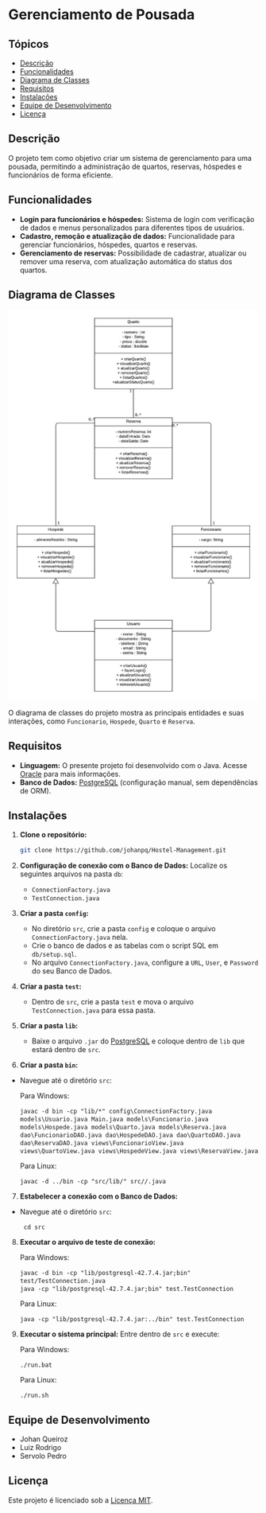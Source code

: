 # Gerenciamento de Pousada

## Tópicos

- [Descrição](#descrição)
- [Funcionalidades](#funcionalidades)
- [Diagrama de Classes](#diagrama-de-classes)
- [Requisitos](#requisitos)
- [Instalações](#instalações)
- [Equipe de Desenvolvimento](#equipe-de-desenvolvimento)
- [Licença](#licença)

## Descrição

O projeto tem como objetivo criar um sistema de gerenciamento para uma pousada, permitindo a administração de quartos, reservas, hóspedes e funcionários de forma eficiente. 

## Funcionalidades

- **Login para funcionários e hóspedes:** Sistema de login com verificação de dados e menus personalizados para diferentes tipos de usuários.
- **Cadastro, remoção e atualização de dados:** Funcionalidade para gerenciar funcionários, hóspedes, quartos e reservas.
- **Gerenciamento de reservas:** Possibilidade de cadastrar, atualizar ou remover uma reserva, com atualização automática do status dos quartos.

## Diagrama de Classes

![Diagrama de Classes](./DiagramaDeClassePousada.jpeg)

O diagrama de classes do projeto mostra as principais entidades e suas interações, como `Funcionario`, `Hospede`, `Quarto` e `Reserva`.

## Requisitos

- **Linguagem:** O presente projeto foi desenvolvido com o Java. Acesse [Oracle](https://www.oracle.com/br/java/) para mais informações.
- **Banco de Dados:** [PostgreSQL](https://www.postgresql.org/download/) (configuração manual, sem dependências de ORM).

## Instalações

1. **Clone o repositório:**
   ```bash
   git clone https://github.com/johanpq/Hostel-Management.git
2. **Configuração de conexão com o Banco de Dados:** Localize os seguintes arquivos na pasta `db`:
   - `ConnectionFactory.java`
   - `TestConnection.java` 
3. **Criar a pasta `config`:**
   - No diretório `src`, crie a pasta `config` e coloque o arquivo `ConnectionFactory.java` nela.
   - Crie o banco de dados e as tabelas com o script SQL em `db/setup.sql`.
   - No arquivo `ConnectionFactory.java`, configure a `URL`, `User`, e `Password` do seu Banco de Dados.
4. **Criar a pasta `test`:**
    - Dentro de `src`, crie a pasta `test` e mova o arquivo `TestConnection.java` para essa pasta.

5. **Criar a pasta `lib`:**
   - Baixe o arquivo `.jar` do [PostgreSQL](https://jdbc.postgresql.org/download/) e coloque dentro de `lib` que estará dentro de `src`.

6. **Criar a pasta `bin`:**

- Navegue até o diretório `src`:

   Para Windows:

      javac -d bin -cp "lib/*" config\ConnectionFactory.java models\Usuario.java Main.java models\Funcionario.java models\Hospede.java models\Quarto.java models\Reserva.java  dao\FuncionarioDAO.java dao\HospedeDAO.java dao\QuartoDAO.java dao\ReservaDAO.java views\FuncionarioView.java views\QuartoView.java views\HospedeView.java views\ReservaView.java

   Para Linux:

      javac -d ../bin -cp "src/lib/" src//.java
    
7. **Estabelecer a conexão com o Banco de Dados:**
  
- Navegue até o diretório `src`:

       cd src

8. **Executar o arquivo de teste de conexão:**

   Para Windows:
   
       javac -d bin -cp "lib/postgresql-42.7.4.jar;bin" test/TestConnection.java 
       java -cp "lib/postgresql-42.7.4.jar;bin" test.TestConnection

    Para Linux:

       java -cp "lib/postgresql-42.7.4.jar:../bin" test.TestConnection
  
9. **Executar o sistema principal:** Entre dentro de `src` e execute:
   
   Para Windows:
   
       ./run.bat
   Para Linux:
                                                                                                                        
       ./run.sh

## Equipe de Desenvolvimento

- Johan Queiroz
- Luiz Rodrigo
- Servolo Pedro

## Licença

Este projeto é licenciado sob a [Licença MIT](LICENSE).

